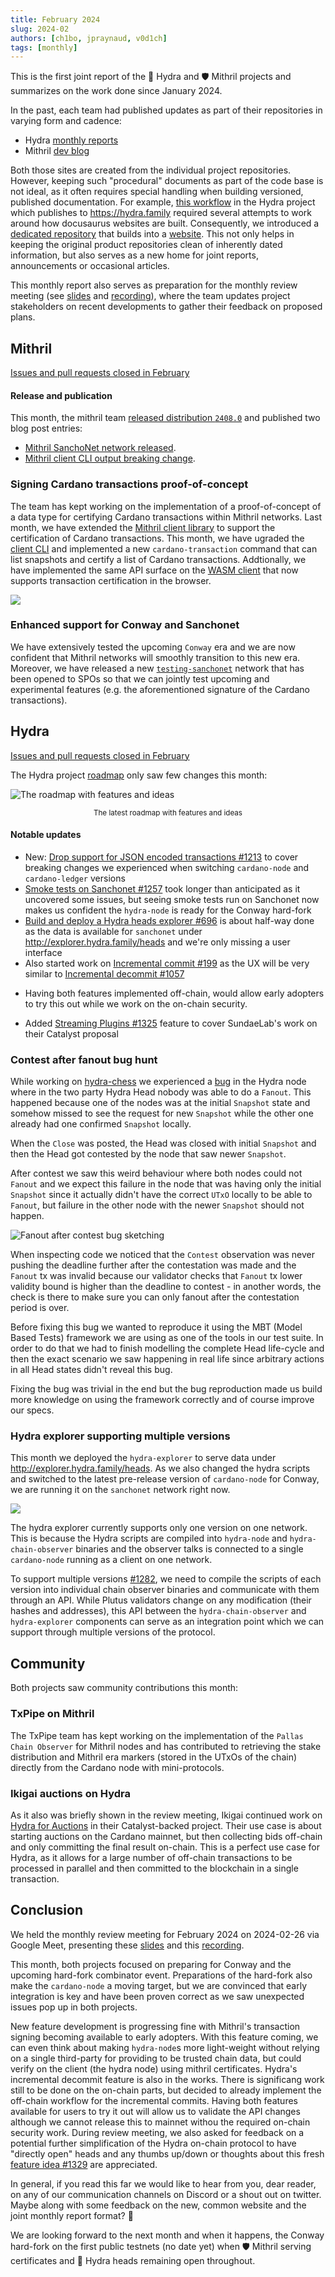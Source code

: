 ```yaml
---
title: February 2024
slug: 2024-02
authors: [ch1bo, jpraynaud, v0d1ch]
tags: [monthly]
---
```


This is the first joint report of the 🐲 Hydra and 🛡 Mithril projects and summarizes on the work done since January 2024.

In the past, each team had published updates as part of their repositories in varying form and cadence:

- Hydra [monthly reports](https://hydra.family/head-protocol/monthly)
- Mithril [dev blog](https://mithril.network/doc/dev-blog/)

Both those sites are created from the individual project repositories. However, keeping such "procedural" documents as part of the code base is not ideal, as it often requires special handling when building versioned, published documentation. For example, [this workflow](https://github.com/input-output-hk/hydra/blob/fad12fd7d967e5e8af4d8b832396e68bd8510e9a/.github/workflows/publish-docs.yaml#L87-L92) in the Hydra project which publishes to https://hydra.family required several attempts to work around how docusaurus websites are built. Consequently, we introduced a [dedicated repository](https://github.com/cardano-scaling/website) that builds into a [website](https://cardano-scaling.org). This not only helps in keeping the original product repositories clean of inherently dated information, but also serves as a new home for joint reports, announcements or occasional articles.

This monthly report also serves as preparation for the monthly review meeting (see [slides][slides] and [recording][recording]), where the team updates project stakeholders on recent developments to gather their feedback on proposed plans.

## Mithril

[Issues and pull requests closed in February](https://github.com/input-output-hk/mithril/issues?q=is%3Aclosed+sort%3Aupdated-desc+closed%3A2024-01-31..2024-02-29)

#### Release and publication

This month, the mithril team [released distribution `2408.0`](https://github.com/input-output-hk/mithril/releases/tag/2408.0) and published two blog post entries:
- [Mithril SanchoNet network released](https://mithril.network/doc/dev-blog/2024/02/08/testing-sanchonet-network-available).
- [Mithril client CLI output breaking change](https://mithril.network/doc/dev-blog/).

### Signing Cardano transactions proof-of-concept

The team has kept working on the implementation of a proof-of-concept of a data type for certifying Cardano transactions within Mithril networks. Last month, we have extended the [Mithril client library](https://crates.io/crates/mithril-client) to support the certification of Cardano transactions. This month, we have ugraded the [client CLI](https://mithril.network/doc/manual/developer-docs/nodes/mithril-client/) and implemented a new `cardano-transaction` command that can list snapshots and certify a list of Cardano transactions. Addtionally, we have implemented the same API surface on the [WASM client](https://www.npmjs.com/package/@mithril-dev/mithril-client-wasm) that now supports transaction certification in the browser.

![](img/2024-02-mithril-cardano-tx.png)

### Enhanced support for Conway and Sanchonet

We have extensively tested the upcoming `Conway` era and we are now confident that Mithril networks will smoothly transition to this new era. Moreover, we have released a new [`testing-sanchonet`](https://mithril.network/explorer/?aggregator=https%3A%2F%2Faggregator.testing-sanchonet.api.mithril.network%2Faggregator) network that has been opened to SPOs so that we can jointly test upcoming and experimental features (e.g. the aforementioned signature of the Cardano transactions).

## Hydra

[Issues and pull requests closed in February](https://github.com/input-output-hk/hydra/issues?q=is%3Aclosed+sort%3Aupdated-desc+closed%3A2024-01-31..2024-02-29)

The Hydra project [roadmap](https://github.com/orgs/input-output-hk/projects/21/views/7) only saw few changes this month:

![The roadmap with features and ideas](./img/2024-02-hydra-roadmap.jpg) <small><center>The latest roadmap with features and ideas</center></small>

#### Notable updates

* New: [Drop support for JSON encoded transactions #1213](https://github.com/input-output-hk/hydra/issues/1213) to cover breaking changes we experienced when switching `cardano-node` and `cardano-ledger` versions
* [Smoke tests on Sanchonet #1257](https://github.com/input-output-hk/hydra/issues/1257) took longer than anticipated as it uncovered some issues, but seeing smoke tests run on Sanchonet now makes us confident the `hydra-node` is ready for the Conway hard-fork
* [Build and deploy a Hydra heads explorer #696](https://github.com/input-output-hk/hydra/issues/696) is about half-way done as the data is available for `sanchonet` under http://explorer.hydra.family/heads and we're only missing a user interface
* Also started work on [Incremental commit #199](https://github.com/input-output-hk/hydra/issues/199) as the UX will be very similar to [Incremental decommit #1057](https://github.com/input-output-hk/hydra/issues/1057)
- Having both features implemented off-chain, would allow early adopters to try this out while we work on the on-chain security.
* Added [Streaming Plugins #1325](https://github.com/input-output-hk/hydra/issues/1325) feature to cover SundaeLab's work on their Catalyst proposal

### Contest after fanout bug hunt

While working on [hydra-chess](https://github.com/abailly-iohk/hydra-chess) we
experienced a [bug](https://github.com/input-output-hk/hydra/issues/1260) in
the Hydra node where in the two party Hydra Head nobody was able to do a
`Fanout`. This happened because one of the nodes was at the initial `Snapshot`
state and somehow missed to see the request for new `Snapshot` while the other
one already had one confirmed `Snapshot` locally. 

When the `Close` was posted, the Head was closed with initial `Snapshot` and
then the Head got contested by the node that saw newer `Snapshot`.

After contest we saw this weird behaviour where both nodes could not `Fanout`
and we expect this failure in the node that was having only the initial
`Snapshot` since it actually didn't have the correct `UTxO` locally to be able
to `Fanout`, but failure in the other node with the newer `Snapshot` should not
happen. 

![Fanout after contest bug sketching](./img/2024-02-fanout-after-contest.png)

When inspecting code we noticed that the `Contest` observation was never
pushing the deadline further after the contestation was made and the `Fanout`
tx was invalid because our validator checks that `Fanout` tx lower validity
bound is higher than the deadline to contest - in another words, the check is
there to make sure you can only fanout after the contestation period is over. 

Before fixing this bug we wanted to reproduce it using the MBT (Model Based
Tests) framework we are using as one of the tools in our test suite. In order
to do that we had to finish modelling the complete Head life-cycle and then the
exact scenario we saw happening in real life since arbitrary actions in all
Head states didn't reveal this bug.

Fixing the bug was trivial in the end but the bug reproduction made us build
more knowledge on using the framework correctly and of course improve our
specs.

### Hydra explorer supporting multiple versions

This month we deployed the `hydra-explorer` to serve data under
http://explorer.hydra.family/heads. As we also changed the hydra scripts and
switched to the latest pre-release version of `cardano-node` for Conway, we are
running it on the `sanchonet` network right now.

![](./img/2024-02-explorer.png)

The hydra explorer currently supports only one version on one network. This is
because the Hydra scripts are compiled into `hydra-node` and
`hydra-chain-observer` binaries and the observer talks is connected to a single
`cardano-node` running as a client on one network.

To support multiple versions
[#1282](https://github.com/input-output-hk/hydra/issues/1282), we need to
compile the scripts of each version into individual chain observer binaries and
communicate with them through an API. While Plutus validators change on any
modification (their hashes and addresses), this API between the
`hydra-chain-observer` and `hydra-explorer` components can serve as an
integration point which we can support through multiple versions of the
protocol.

## Community

Both projects saw community contributions this month:

### TxPipe on Mithril

The TxPipe team has kept working on the implementation of the `Pallas Chain Observer` for Mithril nodes and has contributed to retrieving the stake distribution and Mithril era markers (stored in the UTxOs of the chain) directly from the Cardano node with mini-protocols.

### Ikigai auctions on Hydra

As it also was briefly shown in the review meeting, Ikigai continued work on [Hydra for Auctions](/monthly/2023-06#hydra-for-auctions-contributions-and-closing-of-project) in their Catalyst-backed project. Their use case is about starting auctions on the Cardano mainnet, but then collecting bids off-chain and only committing the final result on-chain. This is a perfect use case for Hydra, as it allows for a large number of off-chain transactions to be processed in parallel and then committed to the blockchain in a single transaction.

## Conclusion

We held the monthly review meeting for February 2024 on 2024-02-26 via Google Meet, presenting these [slides][slides] and this [recording][recording].

This month, both projects focused on preparing for Conway and the upcoming hard-fork combinator event. Preparations of the hard-fork also make the `cardano-node` a moving target, but we are convinced that early integration is key and have been proven correct as we saw unexpected issues pop up in both projects.

New feature development is progressing fine with Mithril's transaction signing becoming available to early adopters. With this feature coming, we can even think about making `hydra-node`s more light-weight without relying on a single third-party for providing to be trusted chain data, but could verify on the client (the hydra node) using mithril certificates. Hydra's incremental decommit feature is also in the works. There is significang work still to be done on the on-chain parts, but decided to already implement the off-chain workflow for the incremental commits. Having both features available for users to try it out will allow us to validate the API changes although we cannot release this to mainnet withou the required on-chain security work. During review meeting, we also asked for feedback on a potential further simplification of the Hydra on-chain protocol to have "directly open" heads and any thumbs up/down or thoughts about this fresh [feature idea
#1329](https://github.com/input-output-hk/hydra/issues/1329) are appreciated.

In general, if you read this far we would like to hear from you, dear reader, on any of our communication channels on Discord or a shout out on twitter. Maybe along with some feedback on the new, common website and the joint monthly report format? 🙏 

We are looking forward to the next month and when it happens, the Conway hard-fork on the first public testnets (no date yet) when 🛡 Mithril serving certificates and 🐲 Hydra heads remaining open throughout.

[slides]: https://docs.google.com/presentation/d/18buDs_TcMHgFAYjJt9GftQiEnVB3ubcoD3Djh3ovxSc/edit#slide=id.g1f87a7454a5_0_1392
[recording]: https://drive.google.com/file/d/1WZ03vcpfxgYhGw91-L3QXVfyNwhdaCBY/view
